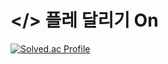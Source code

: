 # </> 플레 달리기 On
[![Solved.ac Profile](http://mazassumnida.wtf/api/v2/generate_badge?boj=junippini83)](https://solved.ac/junippini83/)
